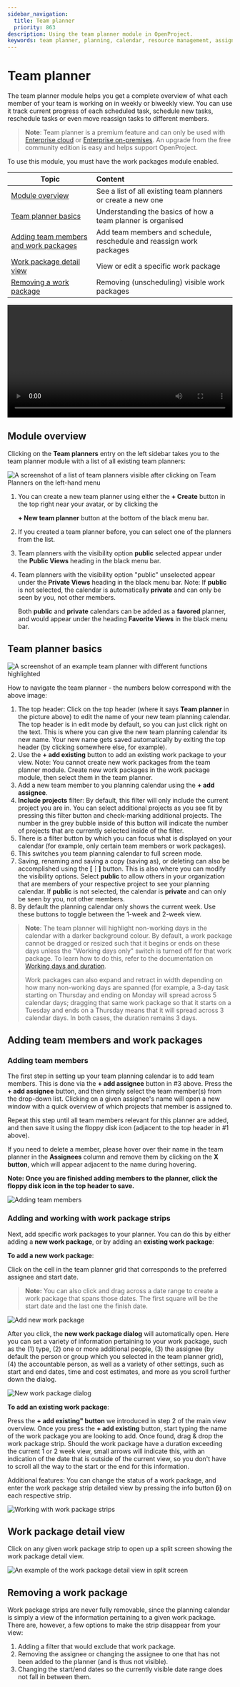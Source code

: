 ```yaml
---
sidebar_navigation:
  title: Team planner
  priority: 863
description: Using the team planner module in OpenProject.
keywords: team planner, planning, calendar, resource management, assign, team view
---
```


# Team planner
The team planner module helps you get a complete overview of what each member of your team is working on in weekly or biweekly view. You can use it track current progress of each scheduled task, schedule new tasks, reschedule tasks or even move reassign tasks to different members.

> **Note**: Team planner is a premium feature and can only be used with [Enterprise cloud](../../enterprise-guide/enterprise-cloud-guide/) or  [Enterprise on-premises](../../enterprise-guide/enterprise-on-premises-guide/). An upgrade from the free community edition is easy and helps support OpenProject.

To use this module, you must have the work packages module enabled. 

| Topic                                                                           | Content                                                      |
|---------------------------------------------------------------------------------| :----------------------------------------------------------- |
| [Module overview](#module-overview)                                             | See a list of all existing team planners or create a new one |
| [Team planner basics](#team-planner-basics)                                     | Understanding the basics of how a team planner is organised  |
| [Adding team members and work packages](#adding-team-members-and-work-packages) | Add team members and schedule, reschedule and reassign work packages |
| [Work package detail view](#work-package-detail-view)                           | View or edit a specific work package                         |
| [Removing a work package](#removing-a-work-package)                             | Removing (unscheduling) visible work packages                |

<video src="https://openproject-docs.s3.eu-central-1.amazonaws.com/videos/OpenProject-Team-Planner.mp4" type="video/mp4" controls="" style="width:100%"></video>

## Module overview

Clicking on the **Team planners** entry on the left sidebar takes you to the team planner module with a list of all existing team planners:

![A screenshot of a list of team planners visible after clicking on Team Planners on the left-hand menu](TeamPlanner-12.4-listAllAvailable.png)

1. You can create a new team planner using either the **+ Create** button in the top right near your avatar, or by clicking the

    **+ New team planner** button at the bottom of the black menu bar.

2. If you created a team planner before, you can select one of the planners from the list.

3. Team planners with the visibility option **public** selected appear under the **Public Views** heading in the black menu bar. 

4. Team planners with the visibility option "public" unselected appear under the **Private Views** heading in the black menu bar. Note: If **public** is not selected, the calendar is automatically **private** and can only be seen by you, not other members.

   Both **public** and **private** calendars can be added as a **favored** planner, and would appear under the heading **Favorite Views** in the black menu bar.


## Team planner basics

![A screenshot of an example team planner with different functions highlighted](TeamPlanner-12.4-oneWeek.png)

How to navigate the team planner - the numbers below correspond with the above image:

1. The top header: Click on the top header (where it says **Team planner** in the picture above) to edit the name of your new team planning calendar. The top header is in edit mode by default, so you can just click right on the text. This is where you can give the new team planning calendar its new name. Your new name gets saved automatically by exiting the top header (by clicking somewhere else, for example).
2. Use the **+ add existing** button to add an existing work package to your view. Note: You cannot create new work packages from the team planner module. Create new work packages in the work package module, then select them in the team planner.
3. Add a new team member to you planning calendar using the **+ add assignee**.
4. **Include projects** filter: By default, this filter will only include the current project you are in. You can select additional projects as you see fit by pressing this filter button and check-marking additional projects. The number in the grey bubble inside of this button will indicate the number of projects that are currently selected inside of the filter.
5. There is a filter button by which you can focus what is displayed on your calendar (for example, only certain team members or work packages).
6. This switches you team planning calendar to full screen mode.
7. Saving, renaming and saving a copy (saving as), or deleting can also be accomplished using the **[⋮]** button. This is also where you can modify the visibility options. Select **public** to allow others in your organization that are members of your respective project to see your planning calendar. If **public** is not selected, the calendar is **private** and can only be seen by you, not other members.
8. By default the planning calendar only shows the current week. Use these buttons to toggle between the 1-week and 2-week view.

> **Note**: The team planner will highlight non-working days in the calendar with a darker background colour. By default, a work package cannot be dragged or resized such that it begins or ends on these days unless the "Working days only" switch is turned off for that work package. To learn how to do this, refer to the documentation on [Working days and duration](../work-packages/set-change-dates/#working-days-and-duration).
>
> Work packages can also expand and retract in width depending on how many non-working days are spanned (for example, a 3-day task starting on Thursday and ending on Monday will spread across 5 calendar days;  dragging that same work package so that it starts on a Tuesday and ends on a Thursday means that it will spread across 3 calendar days. In both cases, the duration remains 3 days.

## Adding team members and work packages

### Adding team members

The first step in setting up your team planning calendar is to add team members. This is done via the **+ add assignee** button in #3 above. Press the **+ add assignee** button, and then simply select the team member(s) from the drop-down list. Clicking on a given assignee's name will open a new window with a quick overview of which projects that member is assigned to.

Repeat this step until all team members relevant for this planner are added, and then save it using the floppy disk icon (adjacent to the top header in #1 above). 

If you need to delete a member, please hover over their name in the team planner in the **Assignees** column and remove them by clicking on the **X button**, which will appear adjacent to the name during hovering.

**Note: Once you are finished adding members to the planner, click the floppy disk icon in the top header to save.**

![Adding team members](adding-team-members.png)

### Adding and working with work package strips

Next, add specific work packages to your planner. You can do this by either adding a **new work package**, or by adding an **existing work package**:

**To add a new work package**: 

Click on the cell in the team planner grid that corresponds to the preferred assignee and start date.

> **Note:** You can also click and drag across a date range to create a work package that spans those dates. The first square will be the start date and the last one the finish date.

![Add new work package](add-new-work-package.png)

After you click, the **new work package dialog** will automatically open. Here you can set a variety of information pertaining to your work package, such as the (1) type, (2) one or more additional people, (3) the assignee (by default the person or group which you selected in the team planner grid), (4) the accountable person, as well as a variety of other settings, such as start and end dates, time and cost estimates, and more as you scroll further down the dialog.

![New work package dialog](new-work-package-details.png)



**To add an existing work package**: 

Press the **+ add existing" button** we introduced in step 2 of the main view overview. Once you press the **+ add existing** button, start typing the name of the work package you are looking to add. Once found, drag & drop the work package strip. Should the work package have a duration exceeding the current 1 or 2 week view, small arrows will indicate this, with an indication of the date that is outside of the current view, so you don't have to scroll all the way to the start or the end for this information.

Additional features: You can change the status of a work package, and enter the work package strip detailed view by pressing the info button **(i)** on each respective strip.

![Working with work package strips](working-with-work-package-strips.png)

## Work package detail view

Click on any given work package strip to open up a split screen showing the work package detail view.

![An example of the work package detail view in split screen](TeamPlanner-12.4-splitScreen.png)

## Removing a work package

Work package strips are never fully removable, since the planning calendar is simply a view of the information pertaining to a given work package. There are, however, a few options to make the strip disappear from your view:

1. Adding a filter that would exclude that work package.
2. Removing the assignee or changing the assignee to one that has not been added to the planner (and is thus not visible).
3. Changing the start/end dates so the currently visible date range does not fall in between them.

